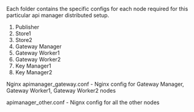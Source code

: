 Each folder contains the specific configs for each node required for this particular api manager distributed setup.

1. Publisher
2. Store1
3. Store2
4. Gateway Manager
5. Gateway Worker1
6. Gateway Worker2
7. Key Manager1
8. Key Manager2

Nginx 
apimanager_gateway.conf - Nginx config for Gateway Manager, Gateway Worker1, Gateway Worker2 nodes

apimanager_other.conf - Nignx config for all the other nodes